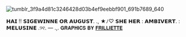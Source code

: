 ![tumblr_3f9a4d81c3246428d03b4ef9eebbf901_691b7689_640](https://github.com/user-attachments/assets/8e300276-a62a-4928-9438-badb4d7dc325)

𝗛𝗔𝗜 !! 𝗦𝗜𝗚𝗘𝗪𝗜𝗡𝗡𝗘 𝗢𝗥 𝗔𝗨𝗚𝗨𝗦𝗧.   .,
★ﾉ⁠♡ 𝗦𝗛𝗘 𝗛𝗘𝗥 : 𝗔𝗠𝗕𝗜𝗩𝗘𝗥𝗧.     : 𝗠𝗘𝗟𝗨𝗦𝗜𝗡𝗘 .୨୧.
— .,. 𝗚𝗥𝗔𝗣𝗛𝗜𝗖𝗦 𝗕𝗬 [𝗙𝗥𝗜𝗟𝗟𝗜𝗘𝗧𝗧𝗘](https://www.tumblr.com/frilliette?source=share)

